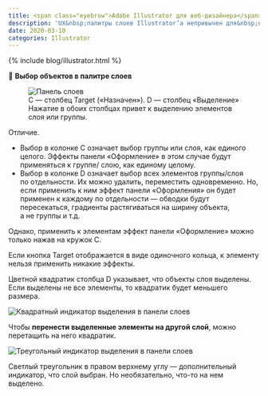 ```yaml
---
title: <span class="eyebrow">Adobe Illustrator для веб-дизайнера</span> 1.2) Слои
description: 'UX&nbsp;палитры слоев Illustrator’а непривычен для&nbsp;пользователей других графических редакторов, включая Photoshop.'
date: 2020-03-10
categories: Illustrator
---
```


{% include blog/illustrator.html %}

<p>🔵 <strong>Выбор объектов в палитре слоев</strong></p>
<figure>
  <img src="{{ site.assets }}/img/blog/2020/03-10/01-illustrator-layers-palette.png" alt="Панель слоев">
  <figcaption>С&nbsp;— столбец Target («Назначен»). D&nbsp;— столбец «Выделение»<br>
  Нажатие в&nbsp;обоих столбцах привет к&nbsp;выделению элементов слоя или группы.</figcaption>
</figure>
<p class="list-caption">Отличие.</p>
<ul>
<li>Выбор в&nbsp;колонке&nbsp;С означает выбор группы или слоя, как единого целого. Эффекты панели «Оформление» в&nbsp;этом случае будут применяться к&nbsp;группе/ слою, как единому целому.</li>
<li>Выбор в&nbsp;колонке&nbsp;D означает выбор всех элементов группы/слоя по&nbsp;отдельности. Их&nbsp;можно удалить, переместить одновременно. Но, если применить к&nbsp;ним эффект панели «Оформления» он&nbsp;будет применен к&nbsp;каждому по&nbsp;отдельности&nbsp;— обводки будут пересекаться, градиенты растягиваться на&nbsp;ширину объекта, а&nbsp;не&nbsp;группы и&nbsp;т.д.</li>
</ul>
<p>Однако, применить к&nbsp;элементам эффект панели «Оформление» можно только нажав на&nbsp;кружок C.</p>
<p>Если кнопка Target отображается в&nbsp;виде одиночного кольца, к&nbsp;элементу нельзя применить никакие эффекты.</p>
<p>Цветной квадратик столбца D&nbsp;указывает, что объекты слоя выделены. Если выделены не&nbsp;все элементы, то&nbsp;квадратик будет меньшего размера. </p>
<p><img src="{{ site.assets }}/img/blog/2020/03-10/02-illustrator-layers-palette-column-d.png" alt="Квадратный индикатор выделения в панели слоев"></p>
<p>Чтобы <strong>перенести выделенные элементы на&nbsp;другой слой</strong>, можно перетащить на&nbsp;него квадратик.</p>
<p><img src="{{ site.assets }}/img/blog/2020/03-10/03-illustrator-layers-palette-triangular-selection-indicator.png" alt="Треугольный индикатор выделения в панели слоев"></p>
<p>Светлый треугольник в&nbsp;правом верхнему углу&nbsp;— дополнительный индикатор, что слой выбран. Но&nbsp;необязательно, что-то на&nbsp;нем выделено.</p>
